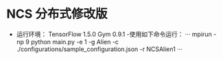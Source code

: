 # NCS 分布式修改版
- 运行环境：
TensorFlow 1.5.0
Gym 0.9.1
-使用如下命令运行：
···
mpirun -np 9 python main.py -e 1 -g Alien -c ./configurations/sample_configuration.json -r NCSAlien1
···
